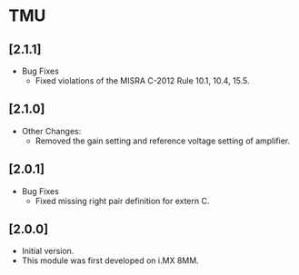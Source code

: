 # TMU

## [2.1.1]

- Bug Fixes
  - Fixed violations of the MISRA C-2012 Rule 10.1, 10.4, 15.5.

## [2.1.0]

- Other Changes:
  - Removed the gain setting and reference voltage setting of amplifier.

## [2.0.1]

- Bug Fixes
  - Fixed missing right pair definition for extern C.

## [2.0.0]

- Initial version.
- This module was first developed on i.MX 8MM.
